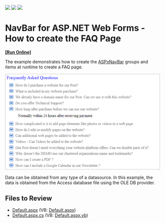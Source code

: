 <!-- default badges list -->
![](https://img.shields.io/endpoint?url=https://codecentral.devexpress.com/api/v1/VersionRange/128564068/13.2.5%2B)
[![](https://img.shields.io/badge/Open_in_DevExpress_Support_Center-FF7200?style=flat-square&logo=DevExpress&logoColor=white)](https://supportcenter.devexpress.com/ticket/details/E2342)
[![](https://img.shields.io/badge/📖_How_to_use_DevExpress_Examples-e9f6fc?style=flat-square)](https://docs.devexpress.com/GeneralInformation/403183)
<!-- default badges end -->
<!-- default file list -->

# NavBar for ASP.NET Web Forms - How to create the FAQ Page
<!-- run online -->
**[[Run Online]](https://codecentral.devexpress.com/e2342/)**
<!-- run online end -->

The example demonstrates how to create the [ASPxNavBar](https://docs.devexpress.com/AspNet/DevExpress.Web.ASPxNavBar) groups and items at runtime to create a FAQ page. 

![](navbar-faq.png)

Data can be obtained from any type of a datasource. In this example, the data is obtained from the Access database file using the OLE DB provider.

## Files to Review

* [Default.aspx](./CS/Default.aspx) (VB: [Default.aspx](./VB/Default.aspx))
* [Default.aspx.cs](./CS/Default.aspx.cs) (VB: [Default.aspx.vb](./VB/Default.aspx.vb))
